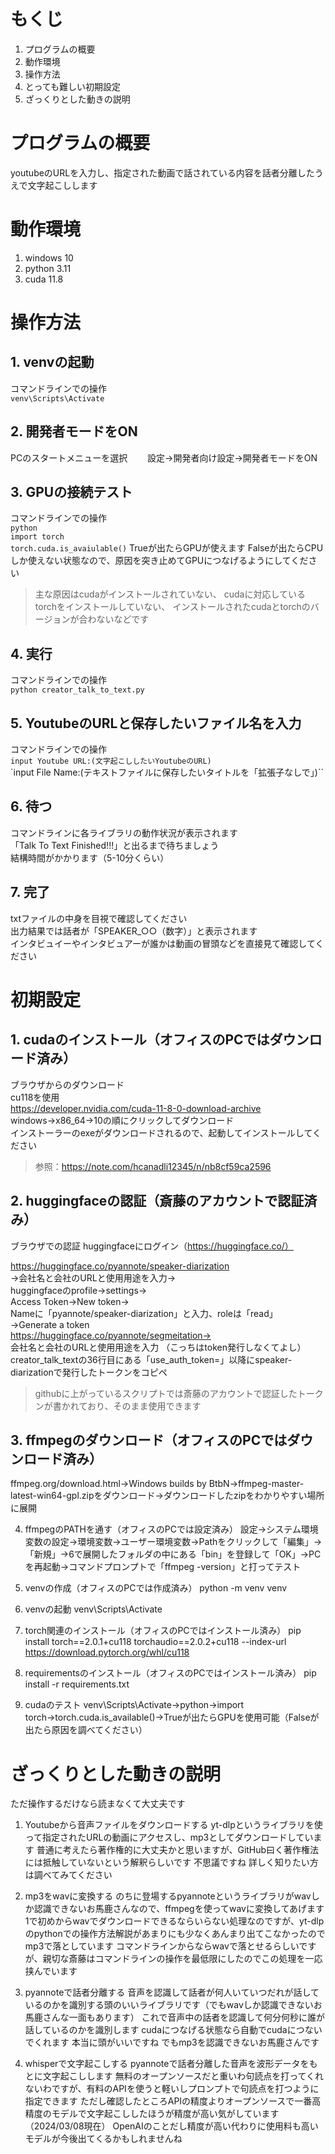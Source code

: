 # もくじ
1. プログラムの概要
2. 動作環境
3. 操作方法
4. とっても難しい初期設定
5. ざっくりとした動きの説明
  
  
# プログラムの概要
youtubeのURLを入力し、指定された動画で話されている内容を話者分離したうえで文字起こしします

# 動作環境
1. windows 10
2. python 3.11
3. cuda 11.8
  
# 操作方法  
## 1. venvの起動  
コマンドラインでの操作  
`venv\Scripts\Activate`  
  
## 2. 開発者モードをON  
PCのスタートメニューを選択　　
設定→開発者向け設定→開発者モードをON　　
　　
## 3. GPUの接続テスト  
コマンドラインでの操作  
`python`  
`import torch`  
`torch.cuda.is_avaiulable()`
Trueが出たらGPUが使えます
Falseが出たらCPUしか使えない状態なので、原因を突き止めてGPUにつなげるようにしてください  
>主な原因はcudaがインストールされていない、
>cudaに対応しているtorchをインストールしていない、
>インストールされたcudaとtorchのバージョンが合わないなどです

## 4. 実行  
コマンドラインでの操作  
`python creator_talk_to_text.py`  
  
## 5. YoutubeのURLと保存したいファイル名を入力  
コマンドラインでの操作  
`input Youtube URL:(文字起こししたいYoutubeのURL)`  
`input File Name:(テキストファイルに保存したいタイトルを「拡張子なしで」)``
  
## 6. 待つ  
コマンドラインに各ライブラリの動作状況が表示されます  
「Talk To Text Finished!!!」と出るまで待ちましょう  
結構時間がかかります（5-10分くらい）  
  
## 7. 完了  
txtファイルの中身を目視で確認してください  
出力結果では話者が「SPEAKER_○○（数字）」と表示されます  
インタビュイーやインタビュアーが誰かは動画の冒頭などを直接見て確認してください  
  
# 初期設定
## 1. cudaのインストール（オフィスのPCではダウンロード済み）
ブラウザからのダウンロード  
cu118を使用  
https://developer.nvidia.com/cuda-11-8-0-download-archive   
windows→x86_64→10の順にクリックしてダウンロード  
インストーラーのexeがダウンロードされるので、起動してインストールしてください  
>参照：https://note.com/hcanadli12345/n/nb8cf59ca2596  
  
## 2. huggingfaceの認証（斎藤のアカウントで認証済み）  
ブラウザでの認証
huggingfaceにログイン（https://huggingface.co/）  
  
https://huggingface.co/pyannote/speaker-diarization  
→会社名と会社のURLと使用用途を入力→  
huggingfaceのprofile→settings→  
Access Token→New token→  
Nameに「pyannote/speaker-diarization」と入力、roleは「read」  
→Generate a token  
https://huggingface.co/pyannote/segmeitation→  
会社名と会社のURLと使用用途を入力  （こっちはtoken発行しなくてよし）  
creator_talk_textの36行目にある「use_auth_token=」以降にspeaker-diarizationで発行したトークンをコピペ  
>githubに上がっているスクリプトでは斎藤のアカウントで認証したトークンが書かれており、そのまま使用できます
  
## 3. ffmpegのダウンロード（オフィスのPCではダウンロード済み）

ffmpeg.org/download.html→Windows builds by BtbN→ffmpeg-master-latest-win64-gpl.zipをダウンロード→ダウンロードしたzipをわかりやすい場所に展開

4. ffmpegのPATHを通す（オフィスのPCでは設定済み）
設定→システム環境変数の設定→環境変数→ユーザー環境変数→Pathをクリックして「編集」→「新規」→6で展開したフォルダの中にある「bin」を登録して「OK」→PCを再起動→コマンドプロンプトで「ffmpeg -version」と打ってテスト

5. venvの作成（オフィスのPCでは作成済み）
python -m venv venv

6. venvの起動
venv\Scripts\Activate

7. torch関連のインストール（オフィスのPCではインストール済み）
pip install torch==2.0.1+cu118 torchaudio==2.0.2+cu118 --index-url https://download.pytorch.org/whl/cu118

8. requirementsのインストール（オフィスのPCではインストール済み）
pip install -r requirements.txt

9. cudaのテスト
venv\Scripts\Activate→python→import torch→torch.cuda.is_available()→Trueが出たらGPUを使用可能（Falseが出たら原因を調べてください）



# ざっくりとした動きの説明
ただ操作するだけなら読まなくて大丈夫です
1. Youtubeから音声ファイルをダウンロードする
yt-dlpというライブラリを使って指定されたURLの動画にアクセスし、mp3としてダウンロードしています
普通に考えたら著作権的に大丈夫かと思いますが、GitHub曰く著作権法には抵触していないという解釈らしいです
不思議ですね
詳しく知りたい方は調べてみてください

2. mp3をwavに変換する
のちに登場するpyannoteというライブラリがwavしか認識できないお馬鹿さんなので、ffmpegを使ってwavに変換してあげます
1で初めからwavでダウンロードできるならいらない処理なのですが、yt-dlpのpythonでの操作方法解説があまりにも少なくあんまり出てこなかったのでmp3で落としています
コマンドラインからならwavで落とせるらしいですが、親切な斎藤はコマンドラインの操作を最低限にしたのでこの処理を一応挟んでいます

3. pyannoteで話者分離する
音声を認識して話者が何人いていつだれが話しているのかを識別する頭のいいライブラリです（でもwavしか認識できないお馬鹿さんな一面もあります）
これで音声中の話者を認識して何分何秒に誰が話しているのかを識別します
cudaにつなげる状態なら自動でcudaにつないでくれます
本当に頭がいいですね
でもmp3を認識できないお馬鹿さんです

4. whisperで文字起こしする
pyannoteで話者分離した音声を波形データをもとに文字起こしします
無料のオープンソースだと重いわ句読点を打ってくれないわですが、有料のAPIを使うと軽いしプロンプトで句読点を打つように指定できます
ただし確認したところAPIの精度よりオープンソースで一番高精度のモデルで文字起こししたほうが精度が高い気がしています（2024/03/08現在）
OpenAIのことだし精度が高い代わりに使用料も高いモデルが今後出てくるかもしれませんね
